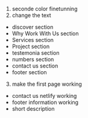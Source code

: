 1. seconde color finetunning
2. change the text
- discover section
- Why Work With Us section
- Services section
- Project section
- testemonia section
- numbers section
- contact us section
- footer section
3. make the first page working 
- contact us netlify working
- footer information working
- short description
